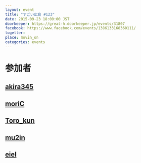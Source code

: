 ```yaml
---
layout: event
title: "すごい広島 #123"
date: 2015-09-23 18:00:00 JST
doorkeeper: https://great-h.doorkeeper.jp/events/31807
facebook: https://www.facebook.com/events/1386133168360111/
togetter:
place: movin_on
categories: events
---
```


# 参加者


## [akira345](https://github.com/akira345)


## [moriC](https://github.com/moriC)


## [Toro_kun](https://twitter.com/Toro_kun)


## [mu2in](http://twitter.com/mu2in)


## [eiel](http://eiel.info/)
